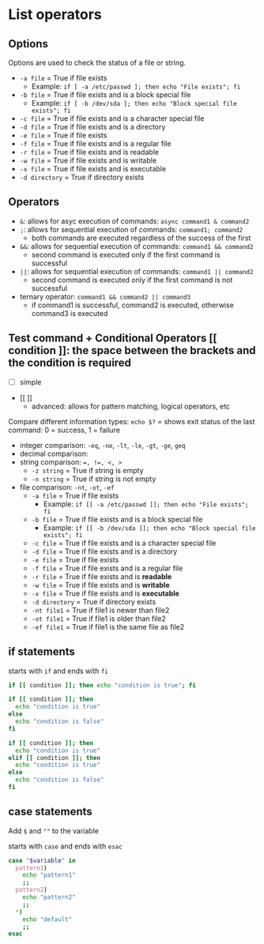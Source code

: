 # List operators

## Options

Options are used to check the status of a file or string.

- `-a file` = True if file exists
  - Example: `if [ -a /etc/passwd ]; then echo "File exists"; fi`
- `-b file` = True if file exists and is a block special file
  - Example: `if [ -b /dev/sda ]; then echo "Block special file exists"; fi`
- `-c file` = True if file exists and is a character special file
- `-d file` = True if file exists and is a directory
- `-e file` = True if file exists
- `-f file` = True if file exists and is a regular file
- `-r file` = True if file exists and is readable
- `-w file` = True if file exists and is writable
- `-x file` = True if file exists and is executable
- `-d directory` = True if directory exists

## Operators

- `&`: allows for asyc execution of commands: `async command1 & command2`
- `;`: allows for sequential execution of commands: `command1; command2`
  - both commands are executed regardless of the success of the first
- `&&`: allows for sequential execution of commands: `command1 && command2`
  - second command is executed only if the first command is successful
- `||`: allows for sequential execution of commands: `command1 || command2`
  - second command is executed only if the first command is not successful
- ternary operator: `command1 && command2 || command3`
  - if command1 is successful, command2 is executed, otherwise command3 is executed

## Test command + Conditional Operators [[ condition ]]: the space between the brackets and the condition is required

- [ ] simple
- [[  ]]
  - advanced: allows for pattern matching, logical operators, etc

Compare different information types:
`echo $?` = shows exit status of the last command: 0 = success, 1 = failure

- integer comparison: `-eq`, `-ne`, `-lt`, `-le`, `-gt`, `-ge`, `geq`
- decimal comparison:
- string comparison: `=, !=, <, >`
  - `-z string` = True if string is empty
  - `-n string` = True if string is not empty
- file comparison: `-nt`, `-ot`, `-ef`
  - `-a file` = True if file exists
    - Example: `if [[ -a /etc/passwd ]]; then echo "File exists"; fi`
  - `-b file` = True if file exists and is a block special file
    - Example: `if [[ -b /dev/sda ]]; then echo "Block special file exists"; fi`
  - `-c file` = True if file exists and is a character special file
  - `-d file` = True if file exists and is a directory
  - `-e file` = True if file exists
  - `-f file` = True if file exists and is a regular file
  - `-r file` = True if file exists and is **readable**
  - `-w file` = True if file exists and is **writable**
  - `-x file` = True if file exists and is **executable**
  - `-d directory` = True if directory exists
  - `-nt file1` = True if file1 is newer than file2
  - `-ot file1` = True if file1 is older than file2
  - `-ef file1` = True if file1 is the same file as file2

## if statements

  starts with `if` and ends with `fi`

```bash
if [[ condition ]]; then echo "condition is true"; fi
```

```bash
if [[ condition ]]; then
  echo "condition is true"
else
  echo "condition is false"
fi
```

```bash
if [[ condition ]]; then
  echo "condition is true"
elif [[ condition ]]; then
  echo "condition is true"
else
  echo "condition is false"
fi
```

## case statements

Add `$` and `""` to the variable

starts with `case` and ends with `esac`

```bash
case "$variable" in
  pattern1)
    echo "pattern1"
    ;;
  pattern2)
    echo "pattern2"
    ;;
  *)
    echo "default"
    ;;
esac
```
